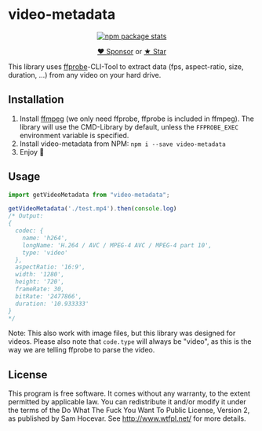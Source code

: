 # video-metadata

<p align="center"><a href="https://nodei.co/npm/video-metadata/"><img alt="npm package stats" src="https://nodei.co/npm/video-metadata.png"></a></p>
<p align="center"><a href="https://github.com/scderox/video-metadata?sponsor=1">&hearts; Sponsor</a> or <a href="https://github.com/SCDerox/video-metadata">★ Star</a></p>

This library uses [ffprobe](https://ffmpeg.org/ffprobe.html)-CLI-Tool to extract data (fps, aspect-ratio, size, duration,
…) from any video on your hard drive.

## Installation
1. Install [ffmpeg](https://ffmpeg.org/download.html) (we only need ffprobe, ffprobe is included in ffmpeg). The library will use the CMD-Library by default, unless the `FFPROBE_EXEC` environment variable is specified.
2. Install video-metadata from NPM: `npm i --save video-metadata`
3. Enjoy 🎉

## Usage

```javascript
import getVideoMetadata from "video-metadata";

getVideoMetadata('./test.mp4').then(console.log)
/* Output: 
{
  codec: {
    name: 'h264',
    longName: 'H.264 / AVC / MPEG-4 AVC / MPEG-4 part 10',
    type: 'video'
  },
  aspectRatio: '16:9',
  width: '1280',
  height: '720',
  frameRate: 30,
  bitRate: '2477866',
  duration: '10.933333'
}
*/
```

Note: This also work with image files, but this library was designed for videos. Please also note that `code.type` will always be "video", as this is the way we are telling ffprobe to parse the video. 

## License

This program is free software. It comes without any warranty, to the extent permitted by applicable law. You can redistribute it and/or modify it under the terms of the Do What The Fuck You Want  To Public License, Version 2, as published by Sam Hocevar. See http://www.wtfpl.net/ for more details.